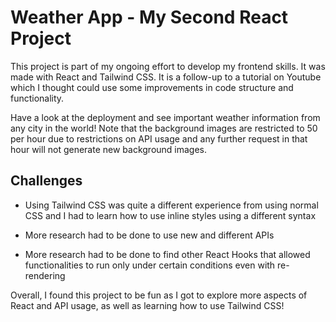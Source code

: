 # Weather App - My Second React Project

This project is part of my ongoing effort to develop my frontend skills. It was made with React and Tailwind CSS. It is a follow-up to a tutorial on Youtube which I thought could use some improvements in code structure and functionality.

Have a look at the deployment and see important weather information from any city in the world! Note that the background images are restricted to 50 per hour due to restrictions on API usage and any further request in that hour will not generate new background images.

## Challenges

- Using Tailwind CSS was quite a different experience from using normal CSS and I had to learn how to use inline styles using a different syntax

- More research had to be done to use new and different APIs

- More research had to be done to find other React Hooks that allowed functionalities to run only under certain conditions even with re-rendering

Overall, I found this project to be fun as I got to explore more aspects of React and API usage, as well as learning how to use Tailwind CSS!
